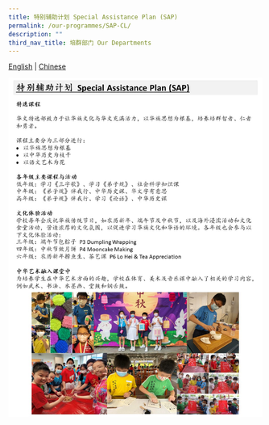 ```yaml
---
title: 特别辅助计划 Special Assistance Plan (SAP)
permalink: /our-programmes/SAP-CL/
description: ""
third_nav_title: 培群部门 Our Departments
---
```





[English](/our-programme-hidden/SAP-el/) | [Chinese](/our-programmes/SAP-cl/)

![特别辅助计划 Special Assistance Plan (SAP)](/images/Our%20Programmes/SAP%20CL.jpg)
